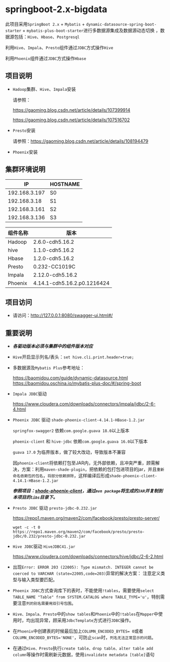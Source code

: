 # springboot-2.x-bigdata

此项目采用`SpringBoot 2.x` + `Mybatis` + `dynamic-datasource-spring-boot-starter` + `mybatis-plus-boot-starter`进行多数据源集成及数据源动态切换 ，数据源包括：`Hive`、`Hbase`、`Postgresql`

利用`Hive`、`Impala`、`Presto`组件通过`JDBC`方式操作`Hive`

利用`Phoenix`组件通过`JDBC`方式操作`Hbase`

## 项目说明
  
- `Hadoop`集群、`Hive`、`Impala`安装

	请参照：

	https://gaoming.blog.csdn.net/article/details/107399914
	
	https://gaoming.blog.csdn.net/article/details/107516702

- `Presto`安装

	请参照：https://gaoming.blog.csdn.net/article/details/108194479

- `Phoenix`安装

## 集群环境说明

IP     | HOSTNAME 
-------- | -----
192.168.3.197  | S0
192.168.3.18  | S1
192.168.3.161  | S2
192.168.3.136  | S3



组件名称     | 版本 
-------- | -----
Hadoop  | 	2.6.0-cdh5.16.2
hive  | 1.1.0-cdh5.16.2
Hbase  | 1.2.0-cdh5.16.2
Presto  | 0.232-CC1019C
Impala  | 2.12.0-cdh5.16.2
Phoenix  | 4.14.1-cdh5.16.2.p0.1216424

## 项目访问

	
- 请访问：http://127.0.0.1:8080/swagger-ui.html#/ 

## 重要说明

- ***各驱动版本必须与集群中的组件版本对应***

- `Hive`开启显示列名/表头：`set hive.cli.print.header=true;`

- 多数据源及`Mybatis Plus`参考地址：

	https://baomidou.com/guide/dynamic-datasource.html
	https://baomidou.oschina.io/mybatis-plus-doc/#/spring-boot

- `Impala JDBC`驱动
  
  https://www.cloudera.com/downloads/connectors/impala/jdbc/2-6-4.html



- `Phoenix JDBC` 驱动 `shade-phoenix-client-4.14.1-HBase-1.2.jar`
	
	`springfox-swagger2` 依赖`com.google.guava 18.0`以上版本

	`phoenix-client` 和 `hive-jdbc` 依赖`com.google.guava 16.0`以下版本

	`guava 17.0` 为临界版本，做了较大改动，导致版本不兼容

	因`phoenix-client`将依赖打包至JAR内，无外部依赖，且冲突严重，顾需解决，方案：利用`maven-shade-plugin`，把依赖的包打包进项目的jar，并且`重新命名依赖包的包名`，`将部分依赖排除`，这样编译后形成`shade-phoenix-client-4.14.1-HBase-1.2.jar`

	***参照项目：[shade-phoenix-client](https://github.com/gm19900510/shade-phoenix-client)，通过`mvn package`将生成的`JAR`并复制到本项目的`libs`目录下。***

-  `Presto JDBC` 驱动 `presto-jdbc-0.232.jar`

	https://repo1.maven.org/maven2/com/facebook/presto/presto-server/ 
	```
	wget -c -t 0 https://repo1.maven.org/maven2/com/facebook/presto/presto-jdbc/0.232/presto-jdbc-0.232.jar
	```

- `Hive JDBC`驱动 `HiveJDBC41.jar`
	
	https://www.cloudera.com/downloads/connectors/hive/jdbc/2-6-2.html

- 出现`Error: ERROR 203 (22005): Type mismatch. INTEGER cannot be coerced to VARCHAR (state=22005,code=203)`异常的解决方案：
  注意定义类型与输入类型要匹配。
  
 - `Phoenix JDBC`方式查询库下的表时，不能使用`!tables`，需要使用`select TABLE_NAME "Table" from SYSTEM.CATALOG where TABLE_TYPE='u'`，特别需要注意`列的别名需要用双引号包围`。

- `Hive、Impala、Presto`中的`show tables`和`Phoenix`中的`!tables`在`Mapper`中使用时，均出现异常，顾采用`JdbcTemplate`方式进行`JDBC`操作。


- 在`Phoenix`中创建表的时候最后加上`COLUMN_ENCODED_BYTES= 0`或者`COLUMN_ENCODED_BYTES='NONE'`，可防止`scan`时，`列名无法正常显示的问题`。


- 在通过`Hive、Presto`执行`create table、drop table、alter table add column`等操作时需刷新元数据，使用`invalidate metadata [table]`语句

 